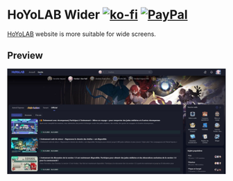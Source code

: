 # HoYoLAB Wider [![ko-fi](https://ko-fi.com/img/githubbutton_sm.svg)](https://ko-fi.com/breatfr) <a href="https://www.paypal.me/breat"><img src="https://github.com/andreostrovsky/donate-with-paypal/raw/master/blue.svg" alt="PayPal" height="30"></a>
[HoYoLAB](https://www.hoyolab.com/) website is more suitable for wide screens.
## Preview
![Preview](https://raw.githubusercontent.com/breatfr/HoYoLAB-Wider/main/preview.jpg)
